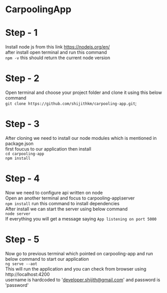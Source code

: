 # CarpoolingApp

# Step - 1

Install node js from this link https://nodejs.org/en/
<br>after install open terminal and run this command
<br>`npm -v` this should return the current node version

# Step - 2

Open terminal and choose your project folder and clone it using this below command 
<br> `git clone https://github.com/shijithkm/carpooling-app.git`;

# Step - 3

After cloning we need to install our node modules which is mentioned in package.json
<br>first foucus to our application then install
<br>`cd carpooling-app`
<br>`npm install`

# Step - 4

Now we need to configure api written on node
<br>Open an another terminal and focus to carpooling-app\server
<br>`npm install` run this command to install dependencies 
<br> After install we can start the server using below command
<br>`node server`
<br>If everything you will get a message saying `App listening on port 5000`

# Step - 5

Now go to previous terminal which pointed on carpooling-app and run below command to start our application
<br> `ng serve --aot`
<br> This will run the application and you can check from browser using http://localhost:4200
<br> username is hardcoded to 'developer.shijith@gmail.com' and password is 'password'

